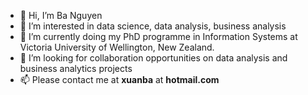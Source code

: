 - 👋 Hi, I’m Ba Nguyen
- 👀 I’m interested in data science, data analysis, business analysis
- 🌱 I’m currently doing my PhD programme in Information Systems at Victoria University of Wellington, New Zealand.
- 💞️ I’m looking for collaboration opportunities on data analysis and business analytics projects
- 📫 Please contact me at **xuanba** at **hotmail.com**

<!---
baxuan/baxuan is a ✨ special ✨ repository because its `README.md` (this file) appears on your GitHub profile.
You can click the Preview link to take a look at your changes.
--->
